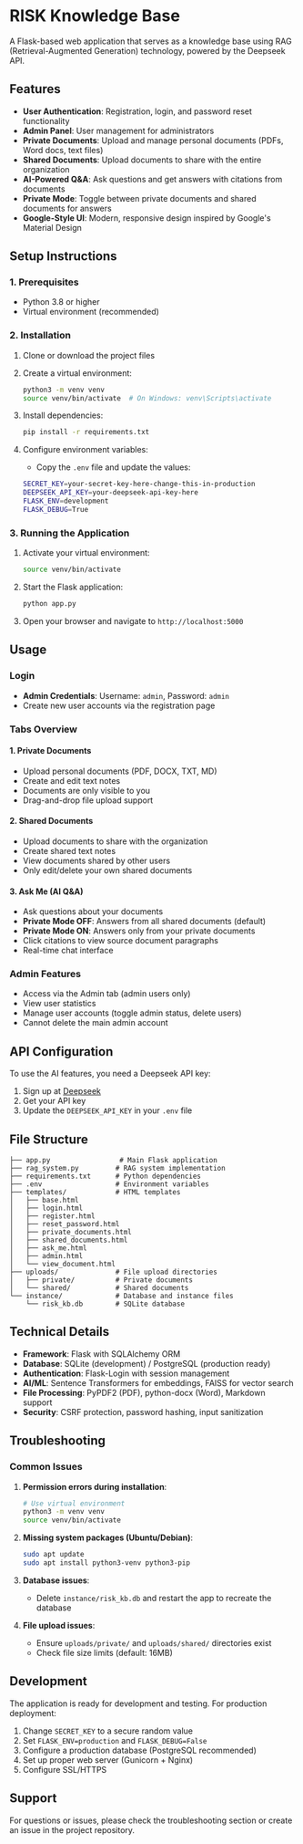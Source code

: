 # RISK Knowledge Base

A Flask-based web application that serves as a knowledge base using RAG (Retrieval-Augmented Generation) technology, powered by the Deepseek API.

## Features

- **User Authentication**: Registration, login, and password reset functionality
- **Admin Panel**: User management for administrators  
- **Private Documents**: Upload and manage personal documents (PDFs, Word docs, text files)
- **Shared Documents**: Upload documents to share with the entire organization
- **AI-Powered Q&A**: Ask questions and get answers with citations from documents
- **Private Mode**: Toggle between private documents and shared documents for answers
- **Google-Style UI**: Modern, responsive design inspired by Google's Material Design

## Setup Instructions

### 1. Prerequisites
- Python 3.8 or higher
- Virtual environment (recommended)

### 2. Installation

1. Clone or download the project files
2. Create a virtual environment:
   ```bash
   python3 -m venv venv
   source venv/bin/activate  # On Windows: venv\Scripts\activate
   ```

3. Install dependencies:
   ```bash
   pip install -r requirements.txt
   ```

4. Configure environment variables:
   - Copy the `.env` file and update the values:
   ```bash
   SECRET_KEY=your-secret-key-here-change-this-in-production
   DEEPSEEK_API_KEY=your-deepseek-api-key-here
   FLASK_ENV=development
   FLASK_DEBUG=True
   ```

### 3. Running the Application

1. Activate your virtual environment:
   ```bash
   source venv/bin/activate
   ```

2. Start the Flask application:
   ```bash
   python app.py
   ```

3. Open your browser and navigate to `http://localhost:5000`

## Usage

### Login
- **Admin Credentials**: Username: `admin`, Password: `admin`
- Create new user accounts via the registration page

### Tabs Overview

#### 1. Private Documents
- Upload personal documents (PDF, DOCX, TXT, MD)
- Create and edit text notes
- Documents are only visible to you
- Drag-and-drop file upload support

#### 2. Shared Documents  
- Upload documents to share with the organization
- Create shared text notes
- View documents shared by other users
- Only edit/delete your own shared documents

#### 3. Ask Me (AI Q&A)
- Ask questions about your documents
- **Private Mode OFF**: Answers from all shared documents (default)
- **Private Mode ON**: Answers only from your private documents
- Click citations to view source document paragraphs
- Real-time chat interface

### Admin Features
- Access via the Admin tab (admin users only)
- View user statistics
- Manage user accounts (toggle admin status, delete users)
- Cannot delete the main admin account

## API Configuration

To use the AI features, you need a Deepseek API key:

1. Sign up at [Deepseek](https://deepseek.com)
2. Get your API key
3. Update the `DEEPSEEK_API_KEY` in your `.env` file

## File Structure

```
├── app.py                 # Main Flask application
├── rag_system.py         # RAG system implementation
├── requirements.txt      # Python dependencies
├── .env                  # Environment variables
├── templates/            # HTML templates
│   ├── base.html
│   ├── login.html
│   ├── register.html
│   ├── reset_password.html
│   ├── private_documents.html
│   ├── shared_documents.html
│   ├── ask_me.html
│   ├── admin.html
│   └── view_document.html
├── uploads/              # File upload directories
│   ├── private/          # Private documents
│   └── shared/           # Shared documents
└── instance/             # Database and instance files
    └── risk_kb.db        # SQLite database
```

## Technical Details

- **Framework**: Flask with SQLAlchemy ORM
- **Database**: SQLite (development) / PostgreSQL (production ready)
- **Authentication**: Flask-Login with session management
- **AI/ML**: Sentence Transformers for embeddings, FAISS for vector search
- **File Processing**: PyPDF2 (PDF), python-docx (Word), Markdown support
- **Security**: CSRF protection, password hashing, input sanitization

## Troubleshooting

### Common Issues

1. **Permission errors during installation**:
   ```bash
   # Use virtual environment
   python3 -m venv venv
   source venv/bin/activate
   ```

2. **Missing system packages (Ubuntu/Debian)**:
   ```bash
   sudo apt update
   sudo apt install python3-venv python3-pip
   ```

3. **Database issues**:
   - Delete `instance/risk_kb.db` and restart the app to recreate the database

4. **File upload issues**:
   - Ensure `uploads/private/` and `uploads/shared/` directories exist
   - Check file size limits (default: 16MB)

## Development

The application is ready for development and testing. For production deployment:

1. Change `SECRET_KEY` to a secure random value
2. Set `FLASK_ENV=production` and `FLASK_DEBUG=False`
3. Configure a production database (PostgreSQL recommended)
4. Set up proper web server (Gunicorn + Nginx)
5. Configure SSL/HTTPS

## Support

For questions or issues, please check the troubleshooting section or create an issue in the project repository.
